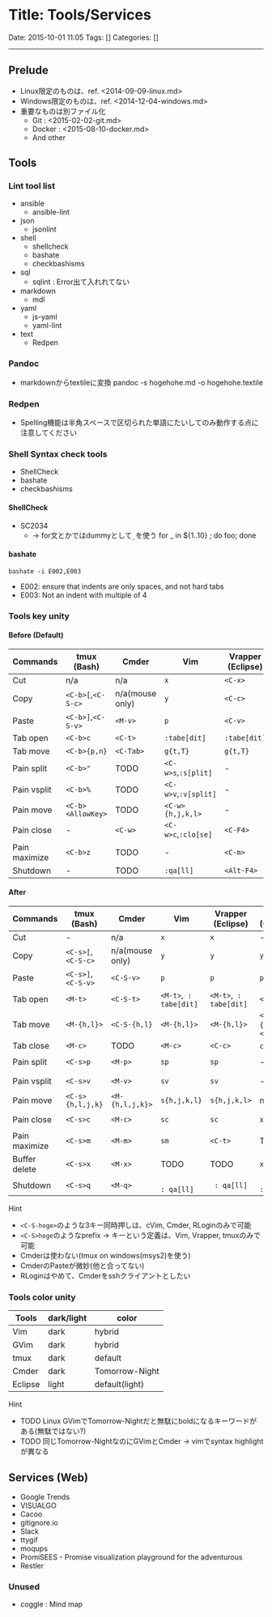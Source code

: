 # Title: Tools/Services

Date: 2015-10-01 11:05
Tags: []
Categories: []

---

## Prelude

* Linux限定のものは、ref. <2014-09-09-linux.md>
* Windows限定のものは、ref. <2014-12-04-windows.md>
* 重要なものは別ファイル化
	* Git : <2015-02-02-git.md>
	* Docker : <2015-08-10-docker.md>
	* And other

## Tools

### Lint tool list

* ansible
	* ansible-lint
* json
	* jsonlint
* shell
	* shellcheck
	* bashate
	* checkbashisms
* sql
	* sqlint : Error出て入れれてない
* markdown
	* mdl
* yaml
	* js-yaml
	* yaml-lint
* text
	* Redpen

### Pandoc

* markdownからtextileに変換
		pandoc -s hogehohe.md -o hogehohe.textile

### Redpen

* Spelling機能は半角スペースで区切られた単語にたいしてのみ動作する点に注意してください

### Shell Syntax check tools

* ShellCheck
* bashate
* checkbashisms

#### ShellCheck

* SC2034
	* -> for文とかではdummyとして`_`を使う
			for _ in ${1..10} ; do foo; done

#### bashate

	bashate -i E002,E003

* E002: ensure that indents are only spaces, and not hard tabs
* E003: Not an indent with multiple of 4

### Tools key unity

#### Before (Default)

Commands      | tmux (Bash)        | Cmder           | Vim                  | Vrapper (Eclipse) | cVim (Crhome)  | RLogin
---           | ---                | ---             | ---                  | ---               | ---            | ---
Cut           | n/a                | n/a             | `x`                  | `<C-x>`           | n/a            | TODO
Copy          | `<C-b>[`,`<C-S-c>` | n/a(mouse only) | `y`                  | `<C-c>`           | n/a            | TODO
Paste         | `<C-b>]`,`<C-S-v>` | `<M-v>`         | `p`                  | `<C-v>`           | n/a            | TODO
Tab open      | `<C-b>c`           | `<C-t>`         | `:tabe[dit]`         | `:tabe[dit]`      | `<C-t>`        | TODO
Tab move      | `<C-b>{p,n}`       | `<C-Tab>`       | `g{t,T}`             | `g{t,T}`          | `g{t,T}`,`K,R` | TODO
Pain split    | `<C-b>"`           | TODO            | `<C-w>s`,`:s[plit]`  | -                 | n/a            | TODO
Pain vsplit   | `<C-b>%`           | TODO            | `<C-w>v`,`:v[split]` | -                 | n/a            | TODO
Pain move     | `<C-b><AllowKey>`  | TODO            | `<C-w>{h,j,k,l>`     | -                 | n/a            | TODO
Pain close    | -                  | `<C-w>`         | `<C-w>c`,`:clo[se]`  | `<C-F4>`          | `x`            | TODO
Pain maximize | `<C-b>z`           | TODO            | -                    | `<C-m>`           | `F11`          | TODO
Shutdown      | -                  | TODO            | `:qa[ll]`            | `<Alt-F4>`        | `<Alt-F4>`     | TODO

#### After

Commands      | tmux (Bash)        | Cmder           | Vim                     | Vrapper (Eclipse)      | cVim (Chrome)                    | RLogin
---           | ---                | ---             | ---                     | ---                    | ---                              | ---
Cut           | -                  | n/a             | `x`                     | `x`                    | -                                | n/a
Copy          | `<C-s>[`,`<C-S-c>` | n/a(mouse only) | `y`                     | `y`                    | `y`                              | `<M-c>`
Paste         | `<C-s>]`,`<C-S-v>` | `<C-S-v>`       | `p`                     | `p`                    | `p`                              | `<M-v>`
Tab open      | `<M-t>`            | `<C-S-t>`       | `<M-t>`,` : tabe[dit]`  | `<M-t>`,` : tabe[dit]` | `<C-t>`                          | TODO
Tab move      | `<M-{h,l}>`        | `<C-S-{h,l}`    | `<M-{h,l}>`             | `<M-{h,l}>`            | `<M-{h,l}>`,`<C-{h,l}>`          | TODO
Tab close     | `<M-c>`            | TODO            | `<M-c>`                 | `<C-c>`                | `c`,`x`                          | TODO
Pain split    | `<C-s>p`           | `<M-p>`         | `sp`                    | `sp`                   | -                                | `<C-S-p>`
Pain vsplit   | `<C-s>v`           | `<M-v>`         | `sv`                    | `sv`                   | -                                | `<C-S-v>`
Pain move     | `<C-s>{h,l,j,k}`   | `<M-{h,l,j,k}>` | `s{h,j,k,l}`            | `s{h,j,k,l>`           | n/a                              | TODO
Pain close    | `<C-s>c`           | `<M-c>`         | `sc`                    | `sc`                   | `x`                              | `<C-S-c>`
Pain maximize | `<C-s>m`           | `<M-m>`         | `sm`                    | `<C-t>`                | TODO                             | TODO
Buffer delete | `<C-s>x`           | `<M-x>`         | TODO                    | TODO                   | `x`                              | TODO
Shutdown      | `<C-s>q`           | `<M-q>`         | `             : qa[ll]` | ` : qa[ll]`            | `                      : qa[ll]` | TODO

Hint

* `<C-S-hoge>`のような3キー同時押しは、cVim, Cmder, RLoginのみで可能
* `<C-S>hoge`のようなprefix -> キーという定義は、Vim, Vrapper, tmuxのみで可能
* Cmderは使わない(tmux on windows(msys2)を使う)
* CmderのPasteが微妙(他と合ってない)
* RLoginはやめて、Cmderをsshクライアントとしたい

### Tools color unity

Tools   | dark/light | color
---     | ---        | ---
Vim     | dark       | hybrid
GVim    | dark       | hybrid
tmux    | dark       | default
Cmder   | dark       | Tomorrow-Night
Eclipse | light      | default(light)

Hint

* TODO Linux GVimでTomorrow-Nightだと無駄にboldになるキーワードがある(無駄ではない?)
* TODO 同じTomorrow-NightなのにGVimとCmder -> vimでsyntax highlightが異なる

## Services (Web)

* Google Trends
* VISUALGO
* Cacoo
* gitignore.io
* Slack
* ttygif
* moqups
* PromiSEES - Promise visualization playground for the adventurous
* Restler

### Unused

* coggle : Mind map
